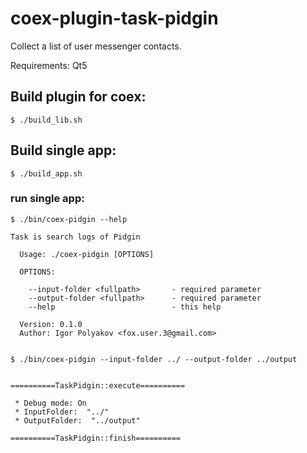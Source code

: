 # coex-plugin-task-pidgin
Collect a list of user messenger contacts.

Requirements: Qt5

## Build plugin for coex:
	
	$ ./build_lib.sh

## Build single app:

	$ ./build_app.sh
	
### run single app:

	$ ./bin/coex-pidgin --help

	Task is search logs of Pidgin

	  Usage: ./coex-pidgin [OPTIONS] 

	  OPTIONS:

	    --input-folder <fullpath>       - required parameter
	    --output-folder <fullpath>      - required parameter
	    --help                          - this help

	  Version: 0.1.0
	  Author: Igor Polyakov <fox.user.3@gmail.com>


	$ ./bin/coex-pidgin --input-folder ../ --output-folder ../output


	==========TaskPidgin::execute==========

	 * Debug mode: On
	 * InputFolder:  "../"
	 * OutputFolder:  "../output" 

	==========TaskPidgin::finish==========



